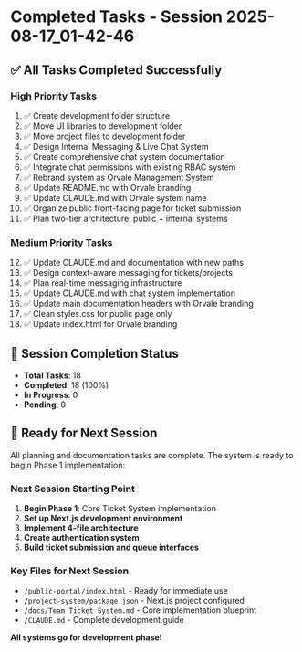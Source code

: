 # Completed Tasks - Session 2025-08-17_01-42-46

## ✅ All Tasks Completed Successfully

### **High Priority Tasks**
1. ✅ Create development folder structure
2. ✅ Move UI libraries to development folder  
3. ✅ Move project files to development folder
4. ✅ Design Internal Messaging & Live Chat System
5. ✅ Create comprehensive chat system documentation
6. ✅ Integrate chat permissions with existing RBAC system
7. ✅ Rebrand system as Orvale Management System
8. ✅ Update README.md with Orvale branding
9. ✅ Update CLAUDE.md with Orvale system name
10. ✅ Organize public front-facing page for ticket submission
11. ✅ Plan two-tier architecture: public + internal systems

### **Medium Priority Tasks**
12. ✅ Update CLAUDE.md and documentation with new paths
13. ✅ Design context-aware messaging for tickets/projects
14. ✅ Plan real-time messaging infrastructure
15. ✅ Update CLAUDE.md with chat system implementation
16. ✅ Update main documentation headers with Orvale branding
17. ✅ Clean styles.css for public page only
18. ✅ Update index.html for Orvale branding

## 🎯 **Session Completion Status**
- **Total Tasks**: 18
- **Completed**: 18 (100%)
- **In Progress**: 0
- **Pending**: 0

## 🚀 **Ready for Next Session**
All planning and documentation tasks are complete. The system is ready to begin Phase 1 implementation:

### **Next Session Starting Point**
1. **Begin Phase 1**: Core Ticket System implementation
2. **Set up Next.js development environment**
3. **Implement 4-file architecture**
4. **Create authentication system**
5. **Build ticket submission and queue interfaces**

### **Key Files for Next Session**
- `/public-portal/index.html` - Ready for immediate use
- `/project-system/package.json` - Next.js project configured
- `/docs/Team Ticket System.md` - Core implementation blueprint
- `/CLAUDE.md` - Complete development guide

**All systems go for development phase!**